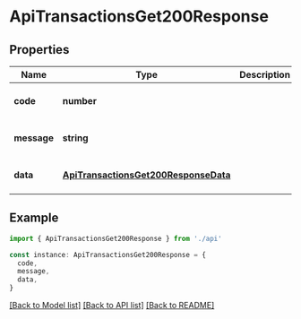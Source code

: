 # ApiTransactionsGet200Response

## Properties

| Name        | Type                                                                          | Description | Notes                             |
| ----------- | ----------------------------------------------------------------------------- | ----------- | --------------------------------- |
| **code**    | **number**                                                                    |             | [optional] [default to undefined] |
| **message** | **string**                                                                    |             | [optional] [default to undefined] |
| **data**    | [**ApiTransactionsGet200ResponseData**](ApiTransactionsGet200ResponseData.md) |             | [optional] [default to undefined] |

## Example

```typescript
import { ApiTransactionsGet200Response } from './api'

const instance: ApiTransactionsGet200Response = {
  code,
  message,
  data,
}
```

[[Back to Model list]](../README.md#documentation-for-models) [[Back to API list]](../README.md#documentation-for-api-endpoints) [[Back to README]](../README.md)
